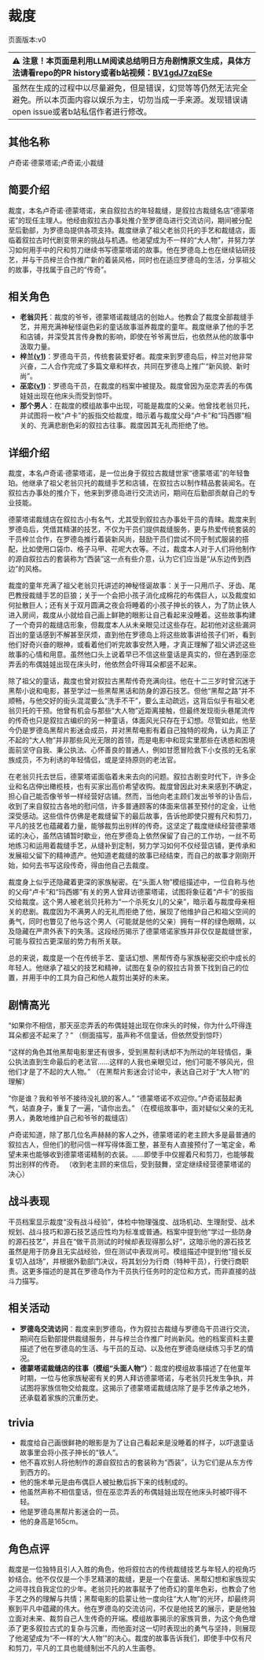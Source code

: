 # 裁度
页面版本:v0
 

| :warning: 注意！本页面是利用LLM阅读总结明日方舟剧情原文生成，具体方法请看repo的PR history或者b站视频：[BV1gdJ7zqESe](https://www.bilibili.com/video/BV1gdJ7zqESe/)         |
|:----------------------------|
| 虽然在生成的过程中以尽量避免，但是错误，幻觉等等仍然无法完全避免。所以本页面内容以娱乐为主，切勿当成一手来源。发现错误请open issue或者b站私信作者进行修改。|



## 其他名称
卢奇诺·德蒙塔诺;卢奇诺;小裁缝
## 简要介绍
裁度，本名卢奇诺·德蒙塔诺，来自叙拉古的年轻裁缝，是叙拉古裁缝名店“德蒙塔诺”的现任主理人。他经由叙拉古办事处推介至罗德岛进行交流访问，期间被分配至后勤部，为罗德岛提供各项支持。裁度继承了祖父老翁贝托的手艺和裁缝店，面临着叙拉古时代剧变带来的挑战与机遇。他渴望成为不一样的“大人物”，并努力学习如何用手中的尺和剪刀继续书写德蒙塔诺的故事。他在罗德岛上也在继续钻研技艺，并与干员梓兰合作推广新的着装风格，同时也在适应罗德岛的生活，分享祖父的故事，寻找属于自己的“传奇”。
## 相关角色
-   **老翁贝托**：裁度的爷爷，德蒙塔诺裁缝店的创始人。他教会了裁度全部裁缝手艺，并用充满神秘怪诞色彩的童话故事滋养裁度的童年。裁度继承了他的手艺和店铺，并深受其言传身教的影响，即使在爷爷离世后，也依然从他的故事中汲取力量。
-   **梓兰([v1](char_278_orchid.md))**：罗德岛干员，传统套装爱好者。裁度来到罗德岛后，梓兰对他非常兴奋，二人合作完成了多篇文章和样衣，共同在罗德岛上推广“新风貌、新时尚”。
-   **巫恋([v1](char_254_vodfox.md))**：罗德岛干员，在裁度的档案中被提及。裁度曾因为巫恋弄丢的布偶娃娃出现在他床头而受到惊吓。
-   **那个男人**：在裁度的模组故事中出现，可能是裁度的父亲。他曾找老翁贝托，并试图将一枚“卢卡”的扳指交给裁度，暗示着与裁度父母“卢卡”和“玛西娜”相关的、充满悲剧色彩的叙拉古往事。裁度因其无礼而拒绝了他。
## 详细介绍
裁度，本名卢奇诺·德蒙塔诺，是一位出身于叙拉古裁缝世家“德蒙塔诺”的年轻鲁珀。他继承了祖父老翁贝托的裁缝手艺和店铺，在叙拉古以制作精品套装闻名。在叙拉古办事处的推介下，他来到罗德岛进行交流访问，期间在后勤部贡献自己的专业技能。

德蒙塔诺裁缝店在叙拉古小有名气，尤其受到叙拉古办事处干员的青睐。裁度来到罗德岛后，凭借其精湛的技艺，不仅为干员们提供裁缝服务，更与热爱传统套装的干员梓兰合作，在罗德岛推行着装新风尚，鼓励干员们尝试不同于制式服装的搭配，比如使用口袋巾、格子马甲、花呢大衣等。不过，裁度本人对于人们将他制作的源自叙拉古的套装称为“西装”这一点有些介意，认为它们应当是“从东边传到西边”的风格。

裁度的童年充满了祖父老翁贝托讲述的神秘怪诞故事：关于一只用爪子、牙齿、尾巴教授裁缝手艺的巨狼；关于一个会把小孩子消化成棉花的布偶巨人，以及裁度如何扯散巨人；还有关于双月圆满之夜会将睡着的小孩子抻长的铁人，为了防止铁人进入房间，裁度从小就给自己画上鲜艳的眼影让自己看起来没睡着。这些故事构建了一个奇异的裁缝店形象，但裁度本人从未亲眼见过这些存在。起初他对这些漏洞百出的童话感到不解甚至厌烦，直到他在罗德岛上将这些故事讲给孩子们听，看到他们好奇兴奋的眼神，或看着他们听完故事安然入睡，才真正理解了祖父讲述这些故事的心情和用意。虽然他口头上说着早已不信这些童话是真实的，但在遇到巫恋弄丢的布偶娃娃出现在床头时，他依然会吓得耳朵都竖不起来。

除了祖父的童话，裁度也曾对叙拉古黑帮传奇充满向往。他在十二三岁时曾沉迷于黑帮小说和电影，甚至学过一些黑帮黑话和防身的源石技艺。但他“黑帮之路”并不顺畅，与他交好的街头混混要么“洗手不干”，要么主动疏远，这背后似乎有祖父老翁贝托的干预。他曾有机会与那些“大人物”近距离接触，但最终发现街头巷尾流传的传奇也只是叙拉古编织的另一种童话，体面风光只存在于幻想。尽管如此，他至今仍是罗德岛黑帮片影迷会成员，并对黑帮电影有着自己独特的视角，认为真正了不起的“大人物”并非那些风光无限的首领，而是电影中和现实里那些在诱惑和困境面前坚守自我、秉公执法、心怀善良的普通人，例如甘愿冒险救下小女孩的无名家族成员，不为利诱的年轻情侣，或是坚持原则的老法官。

在老翁贝托去世后，德蒙塔诺面临着未来去向的问题。叙拉古剧变时代下，许多企业和名店伸出橄榄枝，也有买家出高价希望收购。裁度曾因此对未来感到不确定，担心自己能否像爷爷一样经营好店铺。然而，当他向老主顾们发出爷爷的讣告后，收到了来自叙拉古各地的慰问信，许多普通顾客的体面来信甚至预付的定金，让他深受感动。这些信件仿佛是老裁缝留下的最后故事，告诉他即使只握有尺和剪刀，平凡的技艺也蕴藏着力量，能够裁剪出别样的传奇。这坚定了裁度继续经营德蒙塔诺的决心，虽然店铺暂时歇业，他在罗德岛上依然保留了自己的工作坊，一丝不苟地练习和运用着裁缝手艺，从缝补到定制，努力学习如何不仅经营店铺，更传承和发展祖父留下的精神遗产。他知道老裁缝的故事已经结束，而自己的故事才刚刚开始，如何去书写这段传奇，得由他自己去裁度。

裁度身上似乎还隐藏着更深的家族秘密。在“头面人物”模组描述中，一位自称与他的父母“卢卡”和“玛西娜”有关的男人曾拜访德蒙塔诺，试图将象征着“卢卡”的扳指交给裁度。这个男人被老翁贝托称为“一个杀死女儿的父亲”，暗示着与裁度母亲相关的悲剧。裁度因为不满男人的无礼而拒绝了他，展现了他维护自己和祖父空间的勇气，同时也瞥见了他与这个男人（可能就是他的父亲）拥有一样的绿色眼睛，以及隐藏在严肃外表下的失落。这段经历揭示了德蒙塔诺家族并非仅仅是裁缝世家，可能与叙拉古更深层的势力有所关联。

总的来说，裁度是一个在传统手艺、童话幻想、黑帮传奇与家族秘密交织中成长的年轻人。他继承了祖父的技艺和精神，试图在复杂的叙拉古背景下找到自己的位置，并用手中的工具为自己和他人裁剪出美好的未来。
## 剧情高光
“如果你不相信，那天巫恋弄丢的布偶娃娃出现在你床头的时候，你为什么吓得连耳朵都竖不起来了？”
（侧面描写，虽声称不信童话，但依然受到惊吓）

“这样的角色其他黑帮电影里还有很多，受到黑帮利诱却不为所动的年轻情侣，秉公执法直到生命最后的老法官......这样的人我也亲眼见过，他们可能不够风光，但他们才是了不起的大人物。”
（在黑帮片影迷会讨论中，表达自己对于“大人物”的理解）

“你是谁？我和爷爷不接待没礼貌的客人。”
“德蒙塔诺不欢迎你。”卢奇诺鼓起勇气，站直身子，重复了一遍，“请你出去。”
（在模组故事中，面对疑似父亲的无礼男人，勇敢地维护自己和爷爷的裁缝店）

卢奇诺知道，除了那几位名声赫赫的客人之外，德蒙塔诺的老主顾大多是最普通的叙拉古人，但他们的慰问信一样写得体面工整，甚至有人直接预付了一笔定金，希望未来也能够收到德蒙塔诺精制的衣装。......即使手中仅握着尺和剪刀，也能够裁剪出别样的传奇。
（收到老主顾的来信后，受到鼓舞，坚定继续经营德蒙塔诺的决心）
## 战斗表现
干员档案显示裁度“没有战斗经验”，体检中物理强度、战场机动、生理耐受、战术规划、战斗技巧和源石技艺适应性均为标准或普通。档案中提到他“学过一些防身的源石技艺”，并且在“做干员测试的时候却表现得那么好”，这暗示他的源石技艺虽然是用于防身且无实战经验，但在测试中表现尚可。模组描述中提到他“擅长反复切入战场”，并根据外勤部门决议，将其划分为行商（特种干员），行使行商职责。这更多描述的是其在罗德岛作为干员执行任务时的定位和方式，而非直接的战斗力描写。
## 相关活动
-   **罗德岛交流访问**：裁度来到罗德岛，作为叙拉古裁缝与罗德岛干员进行交流，期间在后勤部提供裁缝服务，并与梓兰合作推广时尚新风。他的档案资料主要描述了他在罗德岛的生活、与干员的互动、以及他在罗德岛继续练习手艺的情况。
-   **德蒙塔诺裁缝店的往事（模组“头面人物”）**：裁度的模组故事描述了在他童年时期，一位与他家族秘密有关的男人拜访德蒙塔诺，与老翁贝托发生争执，并试图将家族信物交给裁度。这揭示了德蒙塔诺裁缝店除了是手艺传承之地外，还承载着家族的沉重历史。
## trivia
*   裁度给自己画很鲜艳的眼影是为了让自己看起来是没睡着的样子，以吓退童话故事里会将小孩子抻长的“铁人”。
*   他不喜欢别人将他制作的源自叙拉古的套装称为“西装”，认为它们是从东方传到西方的。
*   他的施术单元是由布偶巨人被扯散后拆下来的线制成的。
*   他虽然声称不相信童话，但在巫恋弄丢的布偶娃娃出现在他床头时被吓得不轻。
*   他是罗德岛黑帮片影迷会的一员。
*   他的身高是165cm。
## 角色点评
裁度是一位独特且引人入胜的角色，他将叙拉古的传统裁缝技艺与年轻人的视角巧妙结合。他不仅仅是一个手艺精湛的裁缝，更是一个在童话、黑帮幻想和家族现实之间寻找自我定位的少年。老翁贝托的故事赋予了他奇幻的童年色彩，也教会了他手艺之外的理解与共情；黑帮电影的启蒙让他一度向往“大人物”的光环，却最终洞察到平凡中蕴藏的伟大。他在罗德岛的交流访问，不仅是他技艺的展示，更是他独立面对未来、裁剪自己人生传奇的开端。模组故事揭示的家族背景，为这个角色增添了更多叙拉古式的复杂与沉重，而他面对这一切时表现出的勇气与坚持，则展现了他渴望成为“不一样的‘大人物’”的决心。裁度的故事告诉我们，即使手中仅有尺和剪刀，平凡的工具也能缝制出不凡的人生画卷。